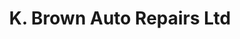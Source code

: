 ---
title: "K. Brown Auto Repairs Ltd"
url: /hunstanton/k-brown-auto-repairs-ltd/
shop: car repair
---
